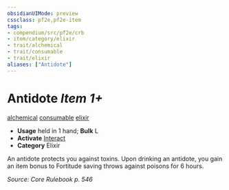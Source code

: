 ```yaml
---
obsidianUIMode: preview
cssclass: pf2e,pf2e-item
tags:
- compendium/src/pf2e/crb
- item/category/elixir
- trait/alchemical
- trait/consumable
- trait/elixir
aliases: ["Antidote"]
---
```

# Antidote *Item 1+*  
[alchemical](../../../Rules/traits/alchemical.md)  [consumable](../../../Rules/traits/consumable.md)  [elixir](../../../Rules/traits/elixir.md)  

- **Usage** held in 1 hand; **Bulk** L
- **Activate** [Interact](../../../Rules/actions/interact.md)
- **Category** Elixir

An antidote protects you against toxins. Upon drinking an antidote, you gain an item bonus to Fortitude saving throws against poisons for 6 hours.

*Source: Core Rulebook p. 546*